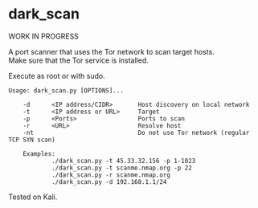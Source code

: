 # dark_scan
WORK IN PROGRESS

A port scanner that uses the Tor network to scan target hosts.<br/>
Make sure that the Tor service is installed.

Execute as root or with sudo.

    Usage: dark_scan.py [OPTIONS]...

        -d      <IP address/CIDR>       Host discovery on local network
        -t      <IP address or URL>     Target
        -p      <Ports>                 Ports to scan
        -r      <URL>                   Resolve host
        -nt                             Do not use Tor network (regular TCP SYN scan)

        Examples:
                ./dark_scan.py -t 45.33.32.156 -p 1-1023
                ./dark_scan.py -t scanme.nmap.org -p 22
                ./dark_scan.py -r scanme.nmap.org
                ./dark_scan.py -d 192.168.1.1/24

Tested on Kali.
